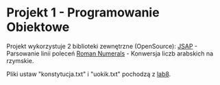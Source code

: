 # Projekt 1 - Programowanie Obiektowe

Projekt wykorzystuje 2 biblioteki zewnętrzne (OpenSource):
[JSAP](http://www.martiansoftware.com/jsap/) - Parsowanie linii poleceń
[Roman Numerals](http://frequal.com/RomanNumerals/index.html) - Konwersja liczb arabskich na rzymskie.

Pliki ustaw "konstytucja.txt" i "uokik.txt" pochodzą z [lab8](https://github.com/apohllo/obiektowe-lab/tree/master/lab8).

